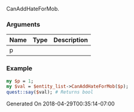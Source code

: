 CanAddHateForMob.
### Arguments
**Name**|**Type**|**Description**
:---|:---|:---
p||

### Example

```perl
my $p = 1;
my $val = $entity_list->CanAddHateForMob($p);
quest::say($val); # Returns bool
```


Generated On 2018-04-29T00:35:14-07:00